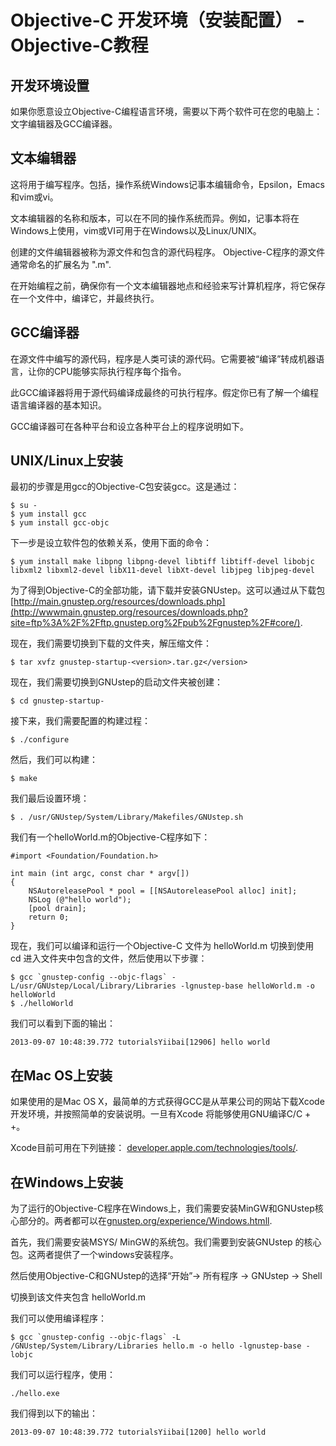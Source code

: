 # Objective-C 开发环境（安装配置） - Objective-C教程

## 开发环境设置

如果你愿意设立Objective-C编程语言环境，需要以下两个软件可在您的电脑上：文字编辑器及GCC编译器。

## 文本编辑器

这将用于编写程序。包括，操作系统Windows记事本编辑命令，Epsilon，Emacs和vim或vi。

文本编辑器的名称和版本，可以在不同的操作系统而异。例如，记事本将在Windows上使用，vim或VI可用于在Windows以及Linux/UNIX。

创建的文件编辑器被称为源文件和包含的源代码程序。 Objective-C程序的源文件通常命名的扩展名为 ".m".

在开始编程之前，确保你有一个文本编辑器地点和经验来写计算机程序，将它保存在一个文件中，编译它，并最终执行。

## GCC编译器

在源文件中编写的源代码，程序是人类可读的源代码。它需要被“编译”转成机器语言，让你的CPU能够实际执行程序每个指令。

此GCC编译器将用于源代码编译成最终的可执行程序。假定你已有了解一个编程语言编译器的基本知识。

GCC编译器可在各种平台和设立各种平台上的程序说明如下。

## UNIX/Linux上安装

最初的步骤是用gcc的Objective-C包安装gcc。这是通过：

```
$ su - 
$ yum install gcc
$ yum install gcc-objc
```

下一步是设立软件包的依赖关系，使用下面的命令：

```
$ yum install make libpng libpng-devel libtiff libtiff-devel libobjc libxml2 libxml2-devel libX11-devel libXt-devel libjpeg libjpeg-devel
```

为了得到Objective-C的全部功能，请下载并安装GNUstep。这可以通过从下载包 [http://main.gnustep.org/resources/downloads.php](http://wwwmain.gnustep.org/resources/downloads.php?site=ftp%3A%2F%2Fftp.gnustep.org%2Fpub%2Fgnustep%2F#core/).

现在，我们需要切换到下载的文件夹，解压缩文件：

```
$ tar xvfz gnustep-startup-<version>.tar.gz</version>
```

现在，我们需要切换到GNUstep的启动文件夹被创建：

```
$ cd gnustep-startup-
```

接下来，我们需要配置的构建过程：

```
$ ./configure
```

然后，我们可以构建：

```
$ make
```

我们最后设置环境：

```
$ . /usr/GNUstep/System/Library/Makefiles/GNUstep.sh
```

我们有一个helloWorld.m的Objective-C程序如下：

```
#import <Foundation/Foundation.h>

int main (int argc, const char * argv[])
{
    NSAutoreleasePool * pool = [[NSAutoreleasePool alloc] init];
    NSLog (@"hello world");
    [pool drain];
    return 0;
}
```

现在，我们可以编译和运行一个Objective-C 文件为 helloWorld.m 切换到使用 cd 进入文件夹中包含的文件，然后使用以下步骤：

```
$ gcc `gnustep-config --objc-flags` -L/usr/GNUstep/Local/Library/Libraries -lgnustep-base helloWorld.m -o helloWorld
$ ./helloWorld
```

我们可以看到下面的输出：

```
2013-09-07 10:48:39.772 tutorialsYiibai[12906] hello world
```

## 在Mac OS上安装

如果使用的是Mac OS X，最简单的方式获得GCC是从苹果公司的网站下载Xcode开发环境，并按照简单的安装说明。一旦有Xcode 将能够使用GNU编译C/C + +。

Xcode目前可用在下列链接： [developer.apple.com/technologies/tools/](http://developer.apple.com/technologies/tools/).

## 在Windows上安装

为了运行的Objective-C程序在Windows上，我们需要安装MinGW和GNUstep核心部分的。两者都可以在[gnustep.org/experience/Windows.htmll](http://www.gnustep.org/experience/Windows.htmll).

首先，我们需要安装MSYS/ MinGW的系统包。我们需要到安装GNUstep 的核心包。这两者提供了一个windows安装程序。

然后使用Objective-C和GNUstep的选择“开始”-&gt; 所有程序 -&gt; GNUstep -&gt; Shell

切换到该文件夹包含 helloWorld.m

我们可以使用编译程序：

```
$ gcc `gnustep-config --objc-flags` -L /GNUstep/System/Library/Libraries hello.m -o hello -lgnustep-base -lobjc
```

我们可以运行程序，使用：

```
./hello.exe
```

我们得到以下的输出：

```
2013-09-07 10:48:39.772 tutorialsYiibai[1200] hello world
```

